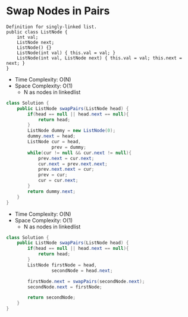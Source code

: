 # Swap Nodes in Pairs

```
Definition for singly-linked list.
public class ListNode {
    int val;
    ListNode next;
    ListNode() {}
    ListNode(int val) { this.val = val; }
    ListNode(int val, ListNode next) { this.val = val; this.next = next; }
}
```

- Time Complexity: O(N)
- Space Complexity: O(1)
  - N as nodes in linkedlist

```java
class Solution {
    public ListNode swapPairs(ListNode head) {
        if(head == null || head.next == null){
            return head;
        }
        ListNode dummy = new ListNode(0);
        dummy.next = head;
        ListNode cur = head,
                 prev = dummy;
        while(cur != null && cur.next != null){
            prev.next = cur.next;
            cur.next = prev.next.next;
            prev.next.next = cur;
            prev = cur;
            cur = cur.next;
        }
        return dummy.next;
    }
}
```

- Time Complexity: O(N)
- Space Complexity: O(1)
  - N as nodes in linkedlist

```java
class Solution {
    public ListNode swapPairs(ListNode head) {
        if(head == null || head.next == null){
            return head;
        }
        ListNode firstNode = head,
                 secondNode = head.next;

        firstNode.next = swapPairs(secondNode.next);
        secondNode.next = firstNode;

        return secondNode;
    }
}
```
